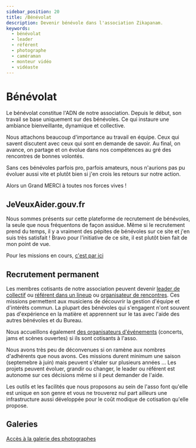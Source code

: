 ```yaml
---
sidebar_position: 20
title: /Bénévolat 
description: Devenir bénévole dans l'association Zikapanam.
keywords:
  - bénévolat
  - leader
  - référent
  - photographe
  - caméraman
  - monteur vidéo
  - vidéaste
---
```


# Bénévolat

Le bénévolat constitue l'ADN de notre association. Depuis le début, son travail se base uniquement sur des bénévoles. Ce qui instaure une ambiance bienveillante, dynamique et collective.

Nous attachons beaucoup d'importance au travail en équipe. Ceux qui savent discutent avec ceux qui sont en demande de savoir. Au final, on avance, on partage et on évolue dans nos compétences au gré des rencontres de bonnes volontés.

Sans ces bénévoles parfois pro, parfois amateurs, nous n'aurions pas pu évoluer aussi vite et plutôt bien si j'en crois les retours sur notre action.

Alors un Grand MERCI à toutes nos forces vives !

## JeVeuxAider.gouv.fr

Nous sommes présents sur cette plateforme de recrutement de bénévoles, la seule que nous fréquentons de façon assidue. Même si le recrutement prend du temps, il y a vraiment des pépites de bénévoles sur ce site et j'en suis très satisfait ! Bravo pour l'initiative de ce site, il est plutôt bien fait de mon point de vue.

Pour les missions en cours, [c'est par ici](https://www.jeveuxaider.gouv.fr/organisations/17607-zikapanam)

## Recrutement permanent

Les membres cotisants de notre association peuvent devenir [leader de collectif](/docs/fonctionnement/la-vie-d-un-collectif) ou [référent dans un lineup](/docs/fonctionnement/lineup-satellite) ou [organisateur de rencontres](/docs/fonctionnement/organiser-une-rencontre).  Ces missions permettent aux musiciens de découvrir la gestion d'équipe et d'intérêts commun. La plupart des bénévoles qui s'engagent n'ont souvent pas d'expérience en la matière et apprennent sur le tas avec l'aide des autres bénévoles et du Bureau.

Nous accueillons également [des organisateurs d'événements](/docs/fonctionnement/organiser-une-soiree) (concerts, jams et scènes ouvertes) si ils sont cotisants à l'asso.

Nous avons très peu de déconvenues si on ramène aux nombres d'adhérents que nous avons. Ces missions durent minimum une saison (septemebre à juin) mais peuvent s'étaler sur plusieurs années ... Les projets peuvent évoluer, grandir ou changer, le leader ou référent est autonome sur ces décisions même si il peut demander de l'aide.

Les outils et les facilités que nous proposons au sein de l'asso font qu'elle est unique en son genre et vous ne trouverez nul part ailleurs une infrastructure aussi développée pour le coût modique de cotisation qu'elle propose.

## Galeries

[Accès à la galerie des photographes](/docs/rejoindre-l-asso/organigramme#les-photographes)